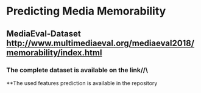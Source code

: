 # Predicting Media Memorability 
## MediaEval-Dataset http://www.multimediaeval.org/mediaeval2018/memorability/index.html
### The complete dataset is available on the link//\\
**The used features prediction is available in the repository



